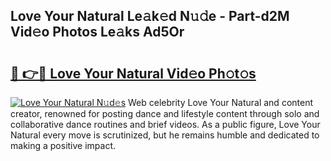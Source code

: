 ## Love Your Natural Le𝚊k𝚎d N𝚞𝚍e - Part-d2M Vid𝚎o Photos Le𝚊ks Ad5Or

# <h2><a href="http://fbdbf7l.evod.top/?m=Love+Your+Natural">🔗 👉🔴 Love Your Natural Vid𝚎o Ph𝚘t𝚘s</a></h2>

[![Love Your Natural N𝚞d𝚎s](https://i.imgur.com/8V9OHl7.gif)](http://fbdbf7l.evod.top/?m=Love+Your+Natural)
Web celebrity Love Your Natural and content creator, renowned for posting dance and lifestyle content through solo and collaborative dance routines and brief videos. As a public figure, Love Your Natural every move is scrutinized, but he remains humble and dedicated to making a positive impact. 
